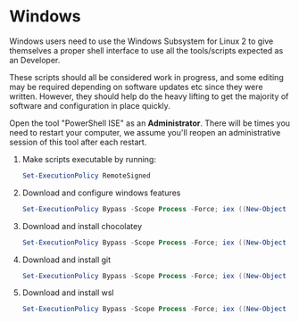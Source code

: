 # Windows

Windows users need to use the Windows Subsystem for Linux 2 to give themselves a proper shell interface to use all the tools/scripts expected as an Developer.

These scripts should all be considered work in progress, and some editing may be required depending on software updates etc since they were written. However, they should help do the heavy lifting to get the majority of software and configuration in place quickly.

Open the tool "PowerShell ISE" as an **Administrator**. There will be times you need to restart your computer, we assume you'll reopen an administrative session of this tool after each restart.

1. Make scripts executable by running:

    ```Powershell
    Set-ExecutionPolicy RemoteSigned
    ```
	
2. Download and configure windows features

	```Powershell
	Set-ExecutionPolicy Bypass -Scope Process -Force; iex ((New-Object System.Net.WebClient).DownloadString('https://raw.githubusercontent.com/iantasker/windows-dev-setup/master/windows/configure-windows-features.ps1'))
	```

3. Download and install chocolatey

	```Powershell
	Set-ExecutionPolicy Bypass -Scope Process -Force; iex ((New-Object System.Net.WebClient).DownloadString('https://raw.githubusercontent.com/iantasker/windows-dev-setup/master/windows/chocolatey.ps1'))
	```	

4. Download and install git

	```Powershell
	Set-ExecutionPolicy Bypass -Scope Process -Force; iex ((New-Object System.Net.WebClient).DownloadString('https://raw.githubusercontent.com/iantasker/windows-dev-setup/master/windows/git.ps1'))
	```	
	
5. Download and install wsl

	```Powershell
	Set-ExecutionPolicy Bypass -Scope Process -Force; iex ((New-Object System.Net.WebClient).DownloadString('https://raw.githubusercontent.com/iantasker/windows-dev-setup/master/windows/wsl.ps1'))
	```	
